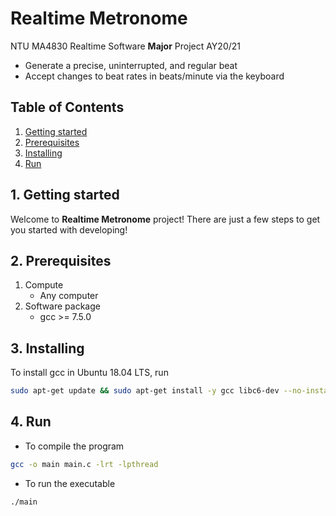 # Realtime Metronome

NTU MA4830 Realtime Software **Major** Project AY20/21
* Generate a precise, uninterrupted, and regular beat
* Accept changes to beat rates in beats/minute via the keyboard

## Table of Contents

   1. [Getting started](#1-getting-started)
   2. [Prerequisites](#2-prerequisites)
   3. [Installing](#3-installing)
   4. [Run](#4-run)

## 1. Getting started

Welcome to **Realtime Metronome** project! There are just a few steps to get you started with developing!

## 2. Prerequisites

1. Compute
    * Any computer
2. Software package
    * gcc >= 7.5.0

## 3. Installing

To install gcc in Ubuntu 18.04 LTS, run
```bash
sudo apt-get update && sudo apt-get install -y gcc libc6-dev --no-install-recommends
```
## 4. Run

* To compile the program
```bash
gcc -o main main.c -lrt -lpthread
```

* To run the executable
```bash
./main
```
